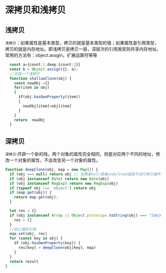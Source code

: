 # 深拷贝和浅拷贝
## 浅拷贝
  ``浅拷贝``：如果属性是基本类型，拷贝的就是基本类型的值；如果属性是引用类型，拷贝的就是内存地址。即浅拷贝是拷贝一层，深层次的引用类型则共享内存地址。常用的方法有：object.assgin，扩展运算符等等

```ts
  const a={count:1,deep:{count:2}}
  const b = Object.assign({}, a);
  //实现一个浅拷贝
  function shallowClone(obj) {
    const newObj ={}
    for(item in obj)
    {
      if(obj.hasOwnProperty(item))
      {
        newObj[item]=obj[item]
      }
    }
    return  newObj
  }
```
## 深拷贝
`深拷贝`:开辟一个新的栈，两个对象的属性完全相同，但是对应两个不同的地址，修改一个对象的属性，不会改变另一个对象的属性。

```ts
function deepClone(obj, map = new Map()) {
  if (obj === null) return obj // 如果是null或者undefined我就不进行拷贝操作
  if (obj instanceof Date) return new Date(obj)
  if (obj instanceof RegExp) return new RegExp(obj)
  if (typeof obj !== 'object') return obj
  if (map.get(obj)) {
    return map.get(obj);
  }

  let res = {}
  if (obj instanceof Array || Object.prototype.toString(obj) === "[object Array]") {
    res = []
  }
  //防止循环引用
  map.set(obj, res)
  for (const key in obj) {
    if (obj.hasOwnProperty(key)) {
      res[key] = deepClone(obj[key], map)
    }
  }
  return result
}

```
